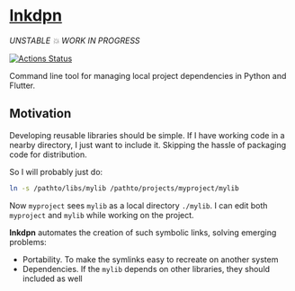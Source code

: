 # [lnkdpn](https://github.com/rtmigo/lnkdpn)

*UNSTABLE 💥 WORK IN PROGRESS*

[![Actions Status](https://github.com/rtmigo/lnkdpn/workflows/CI/badge.svg?branch=master)](https://github.com/rtmigo/lnkdpn/actions)

Command line tool for managing local project dependencies in Python and Flutter.

## Motivation

Developing reusable libraries should be simple. If I have working code in a nearby directory, 
I just want to include it. Skipping the hassle of packaging code for distribution.

So I will probably just do:

```bash
ln -s /pathto/libs/mylib /pathto/projects/myproject/mylib
```

Now `myproject` sees `mylib` as a local directory `./mylib`. I can edit both `myproject` 
and `mylib` while working on the project.

**lnkdpn** automates the creation of such symbolic links, solving emerging problems:

- Portability. To make the symlinks easy to recreate on another system
- Dependencies. If the `mylib` depends on other libraries, they should included as well